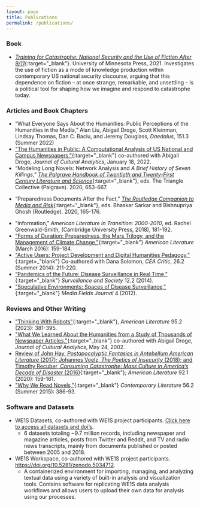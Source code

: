 ```yaml
---
layout: page
title: Publications
permalink: /publications/
---
```

### Book
- [*Training for Catastrophe: National Security and the Use of Fiction After 9/11*](https://www.upress.umn.edu/book-division/books/training-for-catastrophe){:target="_blank"}. University of Minnesota Press, 2021. Investigates the use of fiction as a mode of knowledge production within contemporary US national security discourse, arguing that this dependence on fiction – at once strange, remarkable, and unsettling – is a political tool for shaping how we imagine and respond to catastrophe today.

### Articles and Book Chapters
  - “What Everyone Says About the Humanities: Public Perceptions of the Humanities in the Media,” Alan Liu, Abigail Droge, Scott Kleinman, Lindsay Thomas, Dan C. Baciu, and Jeremy Douglass, *Daedalus*, 151.3 (Summer 2022)
  - ["The Humanities in Public: A Computational Analysis of US National and Campus Newspapers,"](https://culturalanalytics.org/article/32036-the-humanities-in-public-a-computational-analysis-of-us-national-and-campus-newspapers){:target="_blank"} co-authored with Abigail Droge, _Journal of Cultural Analytics_, January 18, 2022.
- “Modeling Long Novels: Network Analysis and *A Brief History of Seven Killings*,” [*The Palgrave Handbook of Twentieth and Twenty-First Century Literature and Science*](https://www.palgrave.com/us/book/9783030482435){:target="_blank"}, eds. The Triangle Collective (Palgrave). 2020, 653-667.
* “Preparedness Documents After the Fact,” [*The Routledge Companion to Media and Risk*](https://www.routledge.com/The-Routledge-Companion-to-Media-and-Risk/Ghosh-Sarkar/p/book/9781138638938){:target="_blank"}, eds. Bhaskar Sarkar and Bishnupriya Ghosh (Routledge). 2020, 165-176.
- “Information,” _American Literature in Transition: 2000-2010_, ed. Rachel Greenwald-Smith, (Cambridge University Press, 2018), 181-192.
- ["Forms of Duration: Preparedness, the Mars Trilogy, and the Management of Climate Change,"](http://americanliterature.dukejournals.org/content/88/1/159.abstract){:target="_blank"} _American Literature_ (March 2016): 159-184.
- ["Active Users: Project Development and Digital Humanities Pedagogy,"](https://muse.jhu.edu/article/550524/summary){:target=_"blank"} Co-authored with Dana Solomon, _CEA Critic_, 26.2 (Summer 2014): 211-220.
- [“Pandemics of the Future: Disease Surveillance in Real Time,"](https://ojs.library.queensu.ca/index.php/surveillance-and-society/article/view/pandemics){:target="_blank"} _Surveillance and Society_ 12.2 (2014).
- ["Speculative Environments: Spaces of Disease Surveillance,"](http://www.mediafieldsjournal.org/speculative-environments/2011/12/29/speculative-environments-spaces-of-disease-surveillance.html){:target="_blank"} _Media Fields Journal_ 4 (2012).

### Reviews and Other Writing

- ["Thinking With Robots"](https://read.dukeupress.edu/american-literature/article/doi/10.1215/00029831-10575162/344222/Thinking-with-Robots){:target="_blank"}, *American Literature* 95.2 (2023): 381-395.
- ["What We Learned About the Humanities from a Study of Thousands of Newspaper Articles,"](https://culturalanalytics.org/article/35907-what-we-learned-about-the-humanities-from-a-study-of-thousands-of-newspaper-articles){:target="_blank"} co-authored with Abigail Droge, *Journal of Cultural Analytics*, May 24, 2002.
- [Review of John Hay, *Postapocalyptic Fantasies in Antebellum American Literature* (2017); Johannes Voelz, *The Poetics of Insecurity* (2018); and Timothy Recuber, *Consuming Catastrophe: Mass Culture in America’s Decade of Disaster* (2016)](https://read.dukeupress.edu/american-literature/article-abstract/92/1/159/156860/Postapocalyptic-Fantasies-in-Antebellum-American?redirectedFrom=fulltext){:target="_blank"}; *American Literature* 92.1 (2020): 159-161.
- ["Why We Read Novels,"](https://muse.jhu.edu/article/591469){:target="_blank"} _Contemporary Literature_ 56.2 (Summer 2015): 386-93.

### Software and Datasets
- WE1S Datasets, co-authored with WE1S project participants. [Click here to access all datasets and doi’s](https://zenodo.org/search?page=1&size=20&q=%2Bwe1s%20%2Bdataset%20-%22WE1S%20Collection%20Registry%20ID%22).
    - 6 datasets totaling ~9.7 million records, including newspaper and magazine articles, posts from Twitter and Reddit, and TV and radio news transcripts, mainly from documents published or posted between 2005 and 2018.
- WE1S Workspace, co-authored with WE1S project participants. <https://doi.org/10.5281/zenodo.5034712>.
    - A containerized environment for importing, managing, and analyzing textual data using a variety of built-in analysis and visualization tools. Contains software for replicating WE1S data analysis workflows and allows users to upload their own data for analysis using our processes.
